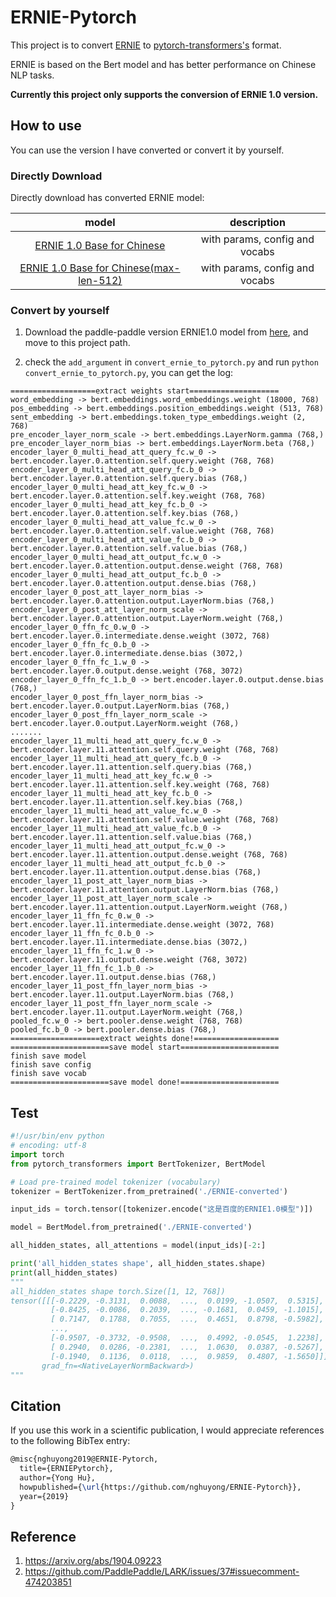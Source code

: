 # ERNIE-Pytorch

This project is to convert [ERNIE](https://github.com/PaddlePaddle/ERNIE) to [pytorch-transformers's](https://github.com/huggingface/pytorch-transformers) format.

ERNIE is based on the Bert model and has better performance on Chinese NLP tasks.

**Currently this project only supports the conversion of ERNIE 1.0 version.**

## How to use
You can use the version I have converted or convert it by yourself.

### Directly Download

Directly download has converted ERNIE model:

|model|description|
|:---:|:---:|
|[ERNIE 1.0 Base for Chinese](https://drive.google.com/open?id=1k7G41gaQvaqOhmQt-b5KSj27YcHjdSpV)|with params, config and vocabs|
|[ERNIE 1.0 Base for Chinese(max-len-512)](https://drive.google.com/open?id=1il88pC5DabgypSYAF8pq_E2cuNrNuUAC)|with params, config and vocabs|

### Convert by yourself

1. Download the paddle-paddle version ERNIE1.0 model from [here](https://github.com/PaddlePaddle/ERNIE#models), and move to this project path.

2. check the `add_argument` in `convert_ernie_to_pytorch.py` and run `python convert_ernie_to_pytorch.py`, you can get the log:

```
===================extract weights start====================
word_embedding -> bert.embeddings.word_embeddings.weight (18000, 768)
pos_embedding -> bert.embeddings.position_embeddings.weight (513, 768)
sent_embedding -> bert.embeddings.token_type_embeddings.weight (2, 768)
pre_encoder_layer_norm_scale -> bert.embeddings.LayerNorm.gamma (768,)
pre_encoder_layer_norm_bias -> bert.embeddings.LayerNorm.beta (768,)
encoder_layer_0_multi_head_att_query_fc.w_0 -> bert.encoder.layer.0.attention.self.query.weight (768, 768)
encoder_layer_0_multi_head_att_query_fc.b_0 -> bert.encoder.layer.0.attention.self.query.bias (768,)
encoder_layer_0_multi_head_att_key_fc.w_0 -> bert.encoder.layer.0.attention.self.key.weight (768, 768)
encoder_layer_0_multi_head_att_key_fc.b_0 -> bert.encoder.layer.0.attention.self.key.bias (768,)
encoder_layer_0_multi_head_att_value_fc.w_0 -> bert.encoder.layer.0.attention.self.value.weight (768, 768)
encoder_layer_0_multi_head_att_value_fc.b_0 -> bert.encoder.layer.0.attention.self.value.bias (768,)
encoder_layer_0_multi_head_att_output_fc.w_0 -> bert.encoder.layer.0.attention.output.dense.weight (768, 768)
encoder_layer_0_multi_head_att_output_fc.b_0 -> bert.encoder.layer.0.attention.output.dense.bias (768,)
encoder_layer_0_post_att_layer_norm_bias -> bert.encoder.layer.0.attention.output.LayerNorm.bias (768,)
encoder_layer_0_post_att_layer_norm_scale -> bert.encoder.layer.0.attention.output.LayerNorm.weight (768,)
encoder_layer_0_ffn_fc_0.w_0 -> bert.encoder.layer.0.intermediate.dense.weight (3072, 768)
encoder_layer_0_ffn_fc_0.b_0 -> bert.encoder.layer.0.intermediate.dense.bias (3072,)
encoder_layer_0_ffn_fc_1.w_0 -> bert.encoder.layer.0.output.dense.weight (768, 3072)
encoder_layer_0_ffn_fc_1.b_0 -> bert.encoder.layer.0.output.dense.bias (768,)
encoder_layer_0_post_ffn_layer_norm_bias -> bert.encoder.layer.0.output.LayerNorm.bias (768,)
encoder_layer_0_post_ffn_layer_norm_scale -> bert.encoder.layer.0.output.LayerNorm.weight (768,)
.......
encoder_layer_11_multi_head_att_query_fc.w_0 -> bert.encoder.layer.11.attention.self.query.weight (768, 768)
encoder_layer_11_multi_head_att_query_fc.b_0 -> bert.encoder.layer.11.attention.self.query.bias (768,)
encoder_layer_11_multi_head_att_key_fc.w_0 -> bert.encoder.layer.11.attention.self.key.weight (768, 768)
encoder_layer_11_multi_head_att_key_fc.b_0 -> bert.encoder.layer.11.attention.self.key.bias (768,)
encoder_layer_11_multi_head_att_value_fc.w_0 -> bert.encoder.layer.11.attention.self.value.weight (768, 768)
encoder_layer_11_multi_head_att_value_fc.b_0 -> bert.encoder.layer.11.attention.self.value.bias (768,)
encoder_layer_11_multi_head_att_output_fc.w_0 -> bert.encoder.layer.11.attention.output.dense.weight (768, 768)
encoder_layer_11_multi_head_att_output_fc.b_0 -> bert.encoder.layer.11.attention.output.dense.bias (768,)
encoder_layer_11_post_att_layer_norm_bias -> bert.encoder.layer.11.attention.output.LayerNorm.bias (768,)
encoder_layer_11_post_att_layer_norm_scale -> bert.encoder.layer.11.attention.output.LayerNorm.weight (768,)
encoder_layer_11_ffn_fc_0.w_0 -> bert.encoder.layer.11.intermediate.dense.weight (3072, 768)
encoder_layer_11_ffn_fc_0.b_0 -> bert.encoder.layer.11.intermediate.dense.bias (3072,)
encoder_layer_11_ffn_fc_1.w_0 -> bert.encoder.layer.11.output.dense.weight (768, 3072)
encoder_layer_11_ffn_fc_1.b_0 -> bert.encoder.layer.11.output.dense.bias (768,)
encoder_layer_11_post_ffn_layer_norm_bias -> bert.encoder.layer.11.output.LayerNorm.bias (768,)
encoder_layer_11_post_ffn_layer_norm_scale -> bert.encoder.layer.11.output.LayerNorm.weight (768,)
pooled_fc.w_0 -> bert.pooler.dense.weight (768, 768)
pooled_fc.b_0 -> bert.pooler.dense.bias (768,)
====================extract weights done!===================
======================save model start======================
finish save model
finish save config
finish save vocab
======================save model done!======================
```

## Test

```Python
#!/usr/bin/env python
# encoding: utf-8
import torch
from pytorch_transformers import BertTokenizer, BertModel

# Load pre-trained model tokenizer (vocabulary)
tokenizer = BertTokenizer.from_pretrained('./ERNIE-converted')

input_ids = torch.tensor([tokenizer.encode("这是百度的ERNIE1.0模型")])

model = BertModel.from_pretrained('./ERNIE-converted')

all_hidden_states, all_attentions = model(input_ids)[-2:]

print('all_hidden_states shape', all_hidden_states.shape)
print(all_hidden_states)
"""
all_hidden_states shape torch.Size([1, 12, 768])
tensor([[[-0.2229, -0.3131,  0.0088,  ...,  0.0199, -1.0507,  0.5315],
         [-0.8425, -0.0086,  0.2039,  ..., -0.1681,  0.0459, -1.1015],
         [ 0.7147,  0.1788,  0.7055,  ...,  0.4651,  0.8798, -0.5982],
         ...,
         [-0.9507, -0.3732, -0.9508,  ...,  0.4992, -0.0545,  1.2238],
         [ 0.2940,  0.0286, -0.2381,  ...,  1.0630,  0.0387, -0.5267],
         [-0.1940,  0.1136,  0.0118,  ...,  0.9859,  0.4807, -1.5650]]],
       grad_fn=<NativeLayerNormBackward>)
"""
```

## Citation

If you use this work in a scientific publication, I would appreciate references to the following BibTex entry:

```latex
@misc{nghuyong2019@ERNIE-Pytorch,
  title={ERNIEPytorch},
  author={Yong Hu},
  howpublished={\url{https://github.com/nghuyong/ERNIE-Pytorch}},
  year={2019}
}
```

## Reference

1. https://arxiv.org/abs/1904.09223
2. https://github.com/PaddlePaddle/LARK/issues/37#issuecomment-474203851

















